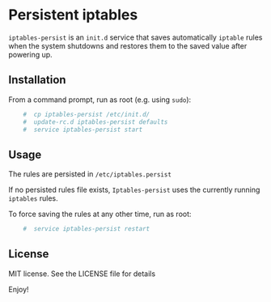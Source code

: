 # Persistent iptables

`iptables-persist` is an `init.d` service that saves automatically `iptable` rules when the system shutdowns and restores them to the saved value after powering up.


## Installation

From a command prompt, run as root (e.g. using `sudo`):
~~~bash
	#  cp iptables-persist /etc/init.d/
	#  update-rc.d iptables-persist defaults
	#  service iptables-persist start
~~~


## Usage

The rules are persisted in `/etc/iptables.persist`

If no persisted rules file exists, `Iptables-persist` uses the currently running `iptables` rules.

To force saving the rules at any other time, run as root:
~~~bash
	#  service iptables-persist restart
~~~


## License

MIT license. See the LICENSE file for details 

Enjoy!

